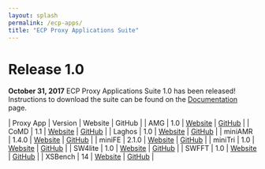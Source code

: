 ```yaml
---
layout: splash
permalink: /ecp-apps/
title: "ECP Proxy Applications Suite"
---
```


# Release 1.0

**October 31, 2017** ECP Proxy Applications Suite 1.0 has been released!
Instructions to download the suite can be found on the
[Documentation](https://exascaleproject.github.io/proxy-apps/docs) page.

| Proxy App | Version | Website | GitHub |
| AMG       | 1.0     | [Website](https://codesign.llnl.gov/amg2013.php) | [GitHub](https://github.com/LLNL/AMG) |
| CoMD      | 1.1     | [Website](http://www.exmatex.org/comd.html) | [GitHub](https://github.com/ECP-copa/CoMD) |
| Laghos    | 1.0     | [Website](https://codesign.llnl.gov/laghos.php) | [GitHub](https://github.com/CEED/Laghos) |
| miniAMR   | 1.4.0   | [Website](https://mantevo.org) | [GitHub](https://github.com/Mantevo/miniAMR) |
| miniFE    | 2.1.0   | [Website](https://mantevo.org) | [GitHub](https://github.com/Mantevo/miniFE) |
| miniTri   | 1.0     | [Website](https://mantevo.org) | [GitHub](https://github.com/Mantevo/miniTri) |
| SW4lite   | 1.0     | [Website](https://geodynamics.org/cig/software/sw4) | [GitHub](https://github.com/geodynamics/sw4lite) |
| SWFFT     | 1.0     | [Website](https://xgitlab.cels.anl.gov/hacc/SWFFT) | [GitHub](https://xgitlab.cels.anl.gov/hacc/SWFFT) |
| XSBench   | 14      | [Website](https://github.com/ANL-CESAR/XSBench) | [GitHub](https://github.com/ANL-CESAR/XSBench) |
